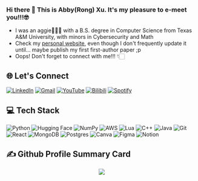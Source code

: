 ### Hi there 👋 This is Abby(Rong) Xu. It's my pleasure to e-meet you!!!🤓

- I was an aggie👩🏻‍💻 with a B.S. degree in Computer Science from Texas A&M University, with minors in Cybersecurity and Math
- Check my [personal website](http://abbyxr.com), even though I don't frequently update it until... maybe publish my first first-author paper ;p
- Oops! Don't forget to connect with me!!! 👇🏻

## 🌐 Let's Connect
[![LinkedIn](https://custom-icon-badges.demolab.com/badge/LinkedIn-0A66C2?logo=linkedin-white&logoColor=fff)](https://www.linkedin.com/in/abbyxu/) 
[![Gmail](https://img.shields.io/badge/Gmail-D14836?logo=gmail&logoColor=white)](abby.xu915@gmail.com)
[![YouTube](https://img.shields.io/badge/YouTube-%23FF0000.svg?logo=YouTube&logoColor=white)](https://www.youtube.com/@rongxu9725) 
[![Bilibili](https://img.shields.io/badge/Bilibili-00A1D6?logo=bilibili&logoColor=fff)](https://space.bilibili.com/39730299?spm_id_from=333.1007.0.0)
[![Spotify](https://img.shields.io/badge/Spotify-1ED760?logo=spotify&logoColor=white)](https://open.spotify.com/user/317m37zypybst7wuo6uhidgogrre)


<!--
**Abby-xu/Abby-xu** is a ✨ _special_ ✨ repository because its `README.md` (this file) appears on your GitHub profile.

Here are some ideas to get you started:

- 🔭 I’m currently working on ...
- 🌱 I’m currently learning ...
- 👯 I’m looking to collaborate on ...
- 🤔 I’m looking for help with ...
- 💬 Ask me about ...
- 📫 How to reach me: ...
- 😄 Pronouns: ...
- ⚡ Fun fact: ...

#### GitHub States
<!--
<a href="https://github.com/Abby-xu">
  <img height="180em" src="https://github-readme-stats.vercel.app/api?username=Abby-xu&show_icons=true&count_private=true" />
  <img height="180em" src="https://github-readme-stats.vercel.app/api/top-langs/?username=Abby-xu&hide=html&layout=compact" />
</a>
 &theme=buefy -->

## 💻 Tech Stack
![Python](https://img.shields.io/badge/Python-3776AB?logo=python&logoColor=fff) 
![Hugging Face](https://img.shields.io/badge/Hugging%20Face-FFD21E?logo=huggingface&logoColor=000)
![NumPy](https://img.shields.io/badge/NumPy-4DABCF?logo=numpy&logoColor=fff)
![AWS](https://img.shields.io/badge/AWS-%23FF9900.svg?logo=amazon-web-services&logoColor=white)
![Lua](https://img.shields.io/badge/Lua-%232C2D72.svg?logo=lua&logoColor=white)
![C++](https://img.shields.io/badge/C++-%2300599C.svg?logo=c%2B%2B&logoColor=white)
![Java](https://img.shields.io/badge/Java-%23ED8B00.svg?logo=openjdk&logoColor=white)
![Git](https://img.shields.io/badge/Git-F05032?logo=git&logoColor=fff)
![React](https://img.shields.io/badge/React-%2320232a.svg?logo=react&logoColor=%2361DAFB)
![MongoDB](https://img.shields.io/badge/MongoDB-%234ea94b.svg?logo=mongodb&logoColor=white)
![Postgres](https://img.shields.io/badge/Postgres-%23316192.svg?logo=postgresql&logoColor=white)
![Canva](https://img.shields.io/badge/Canva-%2300C4CC.svg?&logo=Canva&logoColor=white)
![Figma](https://img.shields.io/badge/Figma-F24E1E?logo=figma&logoColor=white)
![Notion](https://img.shields.io/badge/Notion-000?logo=notion&logoColor=fff)


## ✍️ Github Profile Summary Card
<p align="center">
  <img src="https://github-profile-summary-cards.vercel.app/api/cards/profile-details?username=Abby-xu&theme=algolia"/>
</p>





